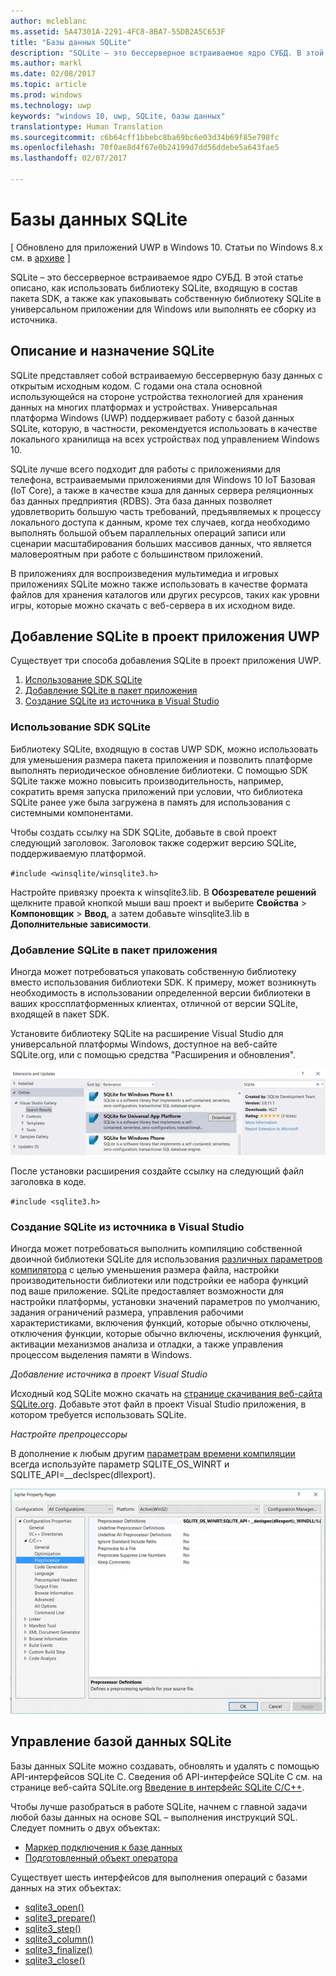 ```yaml
---
author: mcleblanc
ms.assetid: 5A47301A-2291-4FC8-8BA7-55DB2A5C653F
title: "Базы данных SQLite"
description: "SQLite – это бессерверное встраиваемое ядро СУБД. В этой статье описано, как использовать библиотеку SQLite, входящую в состав пакета SDK, а также как упаковывать собственную библиотеку SQLite в универсальном приложении для Windows или выполнять ее сборку из источника."
ms.author: markl
ms.date: 02/08/2017
ms.topic: article
ms.prod: windows
ms.technology: uwp
keywords: "windows 10, uwp, SQLite, базы данных"
translationtype: Human Translation
ms.sourcegitcommit: c6b64cff1bbebc8ba69bc6e03d34b69f85e798fc
ms.openlocfilehash: 70f0ae8d4f67e0b24199d7dd56ddebe5a643fae5
ms.lasthandoff: 02/07/2017

---
```

# <a name="sqlite-databases"></a>Базы данных SQLite

\[ Обновлено для приложений UWP в Windows 10. Статьи по Windows 8.x см. в [архиве](http://go.microsoft.com/fwlink/p/?linkid=619132) \]


SQLite – это бессерверное встраиваемое ядро СУБД. В этой статье описано, как использовать библиотеку SQLite, входящую в состав пакета SDK, а также как упаковывать собственную библиотеку SQLite в универсальном приложении для Windows или выполнять ее сборку из источника.

## <a name="what-sqlite-is-and-when-to-use-it"></a>Описание и назначение SQLite

SQLite представляет собой встраиваемую бессерверную базу данных с открытым исходным кодом. С годами она стала основной использующейся на стороне устройства технологией для хранения данных на многих платформах и устройствах. Универсальная платформа Windows (UWP) поддерживает работу с базой данных SQLite, которую, в частности, рекомендуется использовать в качестве локального хранилища на всех устройствах под управлением Windows 10.

SQLite лучше всего подходит для работы с приложениями для телефона, встраиваемыми приложениями для Windows 10 IoT Базовая (IoT Core), а также в качестве кэша для данных сервера реляционных баз данных предприятия (RDBS). Эта база данных позволяет удовлетворить большую часть требований, предъявляемых к процессу локального доступа к данным, кроме тех случаев, когда необходимо выполнять большой объем параллельных операций записи или сценарии масштабирования больших массивов данных, что является маловероятным при работе с большинством приложений.

В приложениях для воспроизведения мультимедиа и игровых приложениях SQLite можно также использовать в качестве формата файлов для хранения каталогов или других ресурсов, таких как уровни игры, которые можно скачать с веб-сервера в их исходном виде.

## <a name="adding-sqlite-to-a-uwp-app-project"></a>Добавление SQLite в проект приложения UWP

Существует три способа добавления SQLite в проект приложения UWP.

1.  [Использование SDK SQLite](#using-the-sdk-sqlite)
2.  [Добавление SQLite в пакет приложения](#including-sqlite-in-the-app-package)
3.  [Создание SQLite из источника в Visual Studio](#building-sqlite-from-source-in-visual-studio)

### <a name="using-the-sdk-sqlite"></a>Использование SDK SQLite

Библиотеку SQLite, входящую в состав UWP SDK, можно использовать для уменьшения размера пакета приложения и позволить платформе выполнять периодическое обновление библиотеки. С помощью SDK SQLite также можно повысить производительность, например, сократить время запуска приложений при условии, что библиотека SQLite ранее уже была загружена в память для использования с системными компонентами.

Чтобы создать ссылку на SDK SQLite, добавьте в свой проект следующий заголовок. Заголовок также содержит версию SQLite, поддерживаемую платформой.

`#include <winsqlite/winsqlite3.h>`

Настройте привязку проекта к winsqlite3.lib. В **Обозревателе решений** щелкните правой кнопкой мыши ваш проект и выберите **Свойства** &gt; **Компоновщик** &gt; **Ввод**, а затем добавьте winsqlite3.lib в **Дополнительные зависимости**.

### <a name="including-sqlite-in-the-app-package"></a>Добавление SQLite в пакет приложения

Иногда может потребоваться упаковать собственную библиотеку вместо использования библиотеки SDK. К примеру, может возникнуть необходимость в использовании определенной версии библиотеки в ваших кроссплатформенных клиентах, отличной от версии SQLite, входящей в пакет SDK.

Установите библиотеку SQLite на расширение Visual Studio для универсальной платформы Windows, доступное на веб-сайте SQLite.org, или с помощью средства "Расширения и обновления".

![Экран «Расширения и обновления»](./images/extensions-and-updates.png)

После установки расширения создайте ссылку на следующий файл заголовка в коде.

`#include <sqlite3.h>`

### <a name="building-sqlite-from-source-in-visual-studio"></a>Создание SQLite из источника в Visual Studio

Иногда может потребоваться выполнить компиляцию собственной двоичной библиотеки SQLite для использования [различных параметров компилятора](http://www.sqlite.org/compile.html) с целью уменьшения размера файла, настройки производительности библиотеки или подстройки ее набора функций под ваше приложение. SQLite предоставляет возможности для настройки платформы, установки значений параметров по умолчанию, задания ограничений размера, управления рабочими характеристиками, включения функций, которые обычно отключены, отключения функции, которые обычно включены, исключения функций, активации механизмов анализа и отладки, а также управления процессом выделения памяти в Windows.

*Добавление источника в проект Visual Studio*

Исходный код SQLite можно скачать на [странице скачивания веб-сайта SQLite.org](https://www.sqlite.org/download.html). Добавьте этот файл в проект Visual Studio приложения, в котором требуется использовать SQLite.

*Настройте препроцессоры*

В дополнение к любым другим [параметрам времени компиляции](http://www.sqlite.org/compile.html) всегда используйте параметр SQLITE\_OS\_WINRT и SQLITE\_API=\_\_declspec(dllexport).

![Экран страниц свойств SQLite](./images/property-pages.png)

## <a name="managing-a-sqlite-database"></a>Управление базой данных SQLite

Базы данных SQLite можно создавать, обновлять и удалять с помощью API-интерфейсов SQLite C. Сведения об API-интерфейсе SQLite C см. на странице веб-сайта SQLite.org [Введение в интерфейс SQLite C/C++](http://www.sqlite.org/cintro.html).

Чтобы лучше разобраться в работе SQLite, начнем с главной задачи любой базы данных на основе SQL – выполнения инструкций SQL. Следует помнить о двух объектах:

-   [Маркер подключения к базе данных](https://www.sqlite.org/c3ref/sqlite3.html)
-   [Подготовленный объект оператора](https://www.sqlite.org/c3ref/stmt.html)

Существует шесть интерфейсов для выполнения операций с базами данных на этих объектах:

-   [sqlite3\_open()](https://web.archive.org/web/20141228070025/http:/www.sqlite.org/c3ref/open.html)
-   [sqlite3\_prepare()](https://web.archive.org/web/20141228070025/http:/www.sqlite.org/c3ref/prepare.html)
-   [sqlite3\_step()](https://web.archive.org/web/20141228070025/http:/www.sqlite.org/c3ref/step.html)
-   [sqlite3\_column()](https://web.archive.org/web/20141228070025/http:/www.sqlite.org/c3ref/column_blob.html)
-   [sqlite3\_finalize()](https://web.archive.org/web/20141228070025/http:/www.sqlite.org/c3ref/finalize.html)
-   [sqlite3\_close()](https://web.archive.org/web/20141228070025/http:/www.sqlite.org/c3ref/close.html)

 

 

